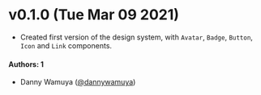 # v0.1.0 (Tue Mar 09 2021)

- Created first version of the design system, with `Avatar`, `Badge`, `Button`, `Icon` and `Link` components.

#### Authors: 1

- Danny Wamuya ([@dannywamuya](https://github.com/dannywamuya))
